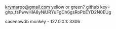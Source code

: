 krymarpo@gmail.com
yellow or green?
github key= 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


casenowdb
monkey - 127.0.0.1: 3306